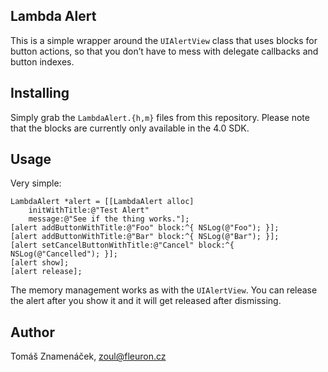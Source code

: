 Lambda Alert
------------

This is a simple wrapper around the `UIAlertView` class that uses
blocks for button actions, so that you don’t have to mess with
delegate callbacks and button indexes.

Installing
----------

Simply grab the `LambdaAlert.{h,m}` files from this repository. Please
note that the blocks are currently only available in the 4.0 SDK.

Usage
-----

Very simple:

    LambdaAlert *alert = [[LambdaAlert alloc]
        initWithTitle:@"Test Alert"
        message:@"See if the thing works."];
    [alert addButtonWithTitle:@"Foo" block:^{ NSLog(@"Foo"); }];
    [alert addButtonWithTitle:@"Bar" block:^{ NSLog(@"Bar"); }];
    [alert setCancelButtonWithTitle:@"Cancel" block:^{ NSLog(@"Cancelled"); }];
    [alert show];
    [alert release];

The memory management works as with the `UIAlertView`. You can release the
alert after you show it and it will get released after dismissing.

Author
------

Tomáš Znamenáček, <zoul@fleuron.cz>
